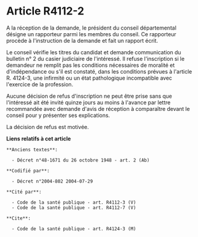 # Article R4112-2

A la réception de la demande, le président du conseil départemental désigne un rapporteur parmi les membres du conseil. Ce
rapporteur procède à l'instruction de la demande et fait un rapport écrit.

Le conseil vérifie les titres du candidat et demande communication du bulletin n° 2 du casier judiciaire de l'intéressé. Il
refuse l'inscription si le demandeur ne remplit pas les conditions nécessaires de moralité et d'indépendance ou s'il est
constaté, dans les conditions prévues à l'article R. 4124-3, une infirmité ou un état pathologique incompatible avec
l'exercice de la profession.

Aucune décision de refus d'inscription ne peut être prise sans que l'intéressé ait été invité quinze jours au moins à
l'avance par lettre recommandée avec demande d'avis de réception à comparaître devant le conseil pour y présenter ses
explications.

La décision de refus est motivée.

**Liens relatifs à cet article**

	**Anciens textes**:

	  - Décret n°48-1671 du 26 octobre 1948 - art. 2 (Ab)

	**Codifié par**:

	  - Décret n°2004-802 2004-07-29

	**Cité par**:

	  - Code de la santé publique - art. R4112-3 (V)
	  - Code de la santé publique - art. R4112-7 (V)

	**Cite**:

	  - Code de la santé publique - art. R4124-3 (M)
